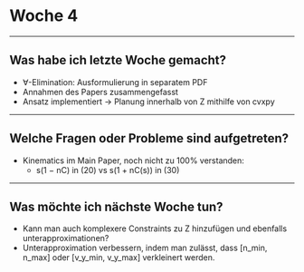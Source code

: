 # Woche 4

---

## Was habe ich letzte Woche gemacht?

- ∀-Elimination: Ausformulierung in separatem PDF
- Annahmen des Papers zusammengefasst
- Ansatz implementiert -> Planung innerhalb von Z mithilfe von cvxpy

---

## Welche Fragen oder Probleme sind aufgetreten?

- Kinematics im Main Paper, noch nicht zu 100% verstanden:
	- s(1 − nC) in (20) vs s(1 + nC(s)) in (30)

---

## Was möchte ich nächste Woche tun?

- Kann man auch komplexere Constraints zu Z hinzufügen und ebenfalls unterapproximationen?
- Unterapproximation verbessern, indem man zulässt, dass [n_min, n_max] oder [v_y_min, v_y_max] verkleinert werden.